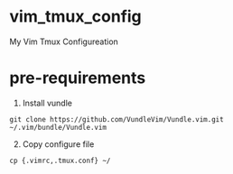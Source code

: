 # vim_tmux_config
My Vim Tmux Configureation

# pre-requirements
1. Install vundle
```
git clone https://github.com/VundleVim/Vundle.vim.git ~/.vim/bundle/Vundle.vim
```
2. Copy configure file
```
cp {.vimrc,.tmux.conf} ~/
```
